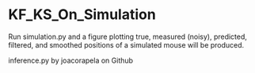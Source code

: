 # KF_KS_On_Simulation

Run simulation.py and a figure plotting true, measured (noisy), predicted, filtered, and smoothed positions of a simulated mouse will be produced.

inference.py by joacorapela on Github
